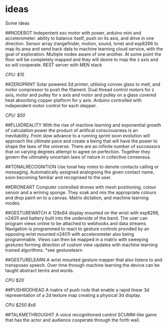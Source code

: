 # ideas
Some ideas

##NODEBOT
Indepentent esc motor with power, arduino mini and accelerometer. ability to balance itself, push on its axis, and drive in one direction. Sensor array (rangefinder, motion, sound, tone) and esp8266 to map its area and send back data to machine learning cloud service, with the goal of exploration. Multiple nodes aware of one another.  At some point the floor will be completely mapped and they will desire to map the z axis and so will cooperate. REST server with MEN stack 

*CPU: $15*


##ZEROPRINT
Solar powered 3d printer, utilising convex glass to melt, and motor compressor to push the filament. Dual thread control motors for z axis, motor and pulley for x axis and motor and pulley on a glass covered heat absorbing copper platform for y axis. Arduino controlled with independent motor control for each stepper.

*CPU: $50*

##FLUIDREALITY
With the rise of machine learning and exponential growth of calculation power the product of artifical consciousness is an inevitability. From slow advance to a running sprint soon evolution will approach the ultimate pace and create a being that will have the power to shape the laws of the universe. There are an infinite number of successors that on varying degrees attempt to agree on perfection. Together they govern the ultimately uncertain laws of nature in collective consensus.

##TONALRECOGNITION
Use tonal hey notes to denote contacts calling or messaging. Automatically assigned analogising the given contact name, soon becoming familiar and recognised to the user.

##DRONEART
Computer controlled drones with mesh positioning, colour sensor and a wrining sponge. They soak and mix the appropriate colours and drop paint on to a canvas. Matrix dictation, and machine learning modes.

##GESTUREWATCH
A 128x64 display mounted on the wrist with esp8266, n2401l and battery built into the underside of the band. The user can program views online to be attached to webhooks and data streams. Navigation is programmed to react to gesture controls provided by an opposing wrist mounted n2401l with accelerometer also being programmable.  Views can then be mapped in a matrix with sweeping gestures forming direction of custom view updates with machine learning trained algorithms. *see gesturelearn

##GESTURELEARN
A wrist mounted gesture mapper that also listens to and transposes speech. Over time through machine learning the device can be taught abstract terms and words.

*CPU $20*

##PUSHRODHEAD
A matrix of push rods that enable a rapid linear 3d representation of a 2d texture map creating a physical 3d display.

*CPU $250 8x8*

##TALKMETHROUGHIT
A voice recognitioned control SCUMM-like game that has the actor and audience cooperate through the forth wall.











